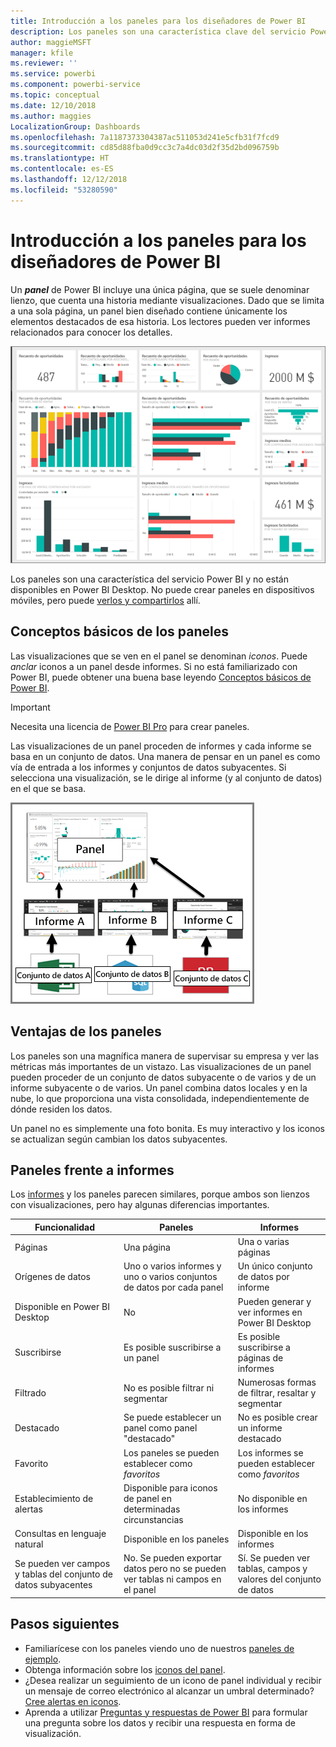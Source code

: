 ```yaml
---
title: Introducción a los paneles para los diseñadores de Power BI
description: Los paneles son una característica clave del servicio Power BI. Incluyen una única página, que se suele denominar lienzo, que cuenta una historia mediante visualizaciones.
author: maggieMSFT
manager: kfile
ms.reviewer: ''
ms.service: powerbi
ms.component: powerbi-service
ms.topic: conceptual
ms.date: 12/10/2018
ms.author: maggies
LocalizationGroup: Dashboards
ms.openlocfilehash: 7a1187373304387ac511053d241e5cfb31f7fcd9
ms.sourcegitcommit: cd85d88fba0d9cc3c7a4dc03d2f35d2bd096759b
ms.translationtype: HT
ms.contentlocale: es-ES
ms.lasthandoff: 12/12/2018
ms.locfileid: "53280590"
---
```

# <a name="intro-to-dashboards-for-power-bi-designers"></a>Introducción a los paneles para los diseñadores de Power BI

Un ***panel*** de Power BI incluye una única página, que se suele denominar lienzo, que cuenta una historia mediante visualizaciones. Dado que se limita a una sola página, un panel bien diseñado contiene únicamente los elementos destacados de esa historia. Los lectores pueden ver informes relacionados para conocer los detalles.

![panel](media/service-dashboards/power-bi-dashboard2.png)

Los paneles son una característica del servicio Power BI y no están disponibles en Power BI Desktop. No puede crear paneles en dispositivos móviles, pero puede [verlos y compartirlos](mobile-apps-view-dashboard.md) allí.

## <a name="dashboard-basics"></a>Conceptos básicos de los paneles 

Las visualizaciones que se ven en el panel se denominan *iconos*. Puede *anclar* iconos a un panel desde informes. Si no está familiarizado con Power BI, puede obtener una buena base leyendo [Conceptos básicos de Power BI](service-basic-concepts.md).

> [!IMPORTANT]
> Necesita una licencia de [Power BI Pro](service-free-vs-pro.md) para crear paneles.

Las visualizaciones de un panel proceden de informes y cada informe se basa en un conjunto de datos. Una manera de pensar en un panel es como vía de entrada a los informes y conjuntos de datos subyacentes. Si selecciona una visualización, se le dirige al informe (y al conjunto de datos) en el que se basa.

![Diagrama que muestra la relación entre paneles, informes, conjuntos de datos](media/service-dashboards/power-bi-diagram.png)

## <a name="advantages-of-dashboards"></a>Ventajas de los paneles
Los paneles son una magnífica manera de supervisar su empresa y ver las métricas más importantes de un vistazo. Las visualizaciones de un panel pueden proceder de un conjunto de datos subyacente o de varios y de un informe subyacente o de varios. Un panel combina datos locales y en la nube, lo que proporciona una vista consolidada, independientemente de dónde residen los datos.

Un panel no es simplemente una foto bonita. Es muy interactivo y los iconos se actualizan según cambian los datos subyacentes.

## <a name="dashboards-versus-reports"></a>Paneles frente a informes
Los [informes](service-reports.md) y los paneles parecen similares, porque ambos son lienzos con visualizaciones, pero hay algunas diferencias importantes.

| **Funcionalidad** | **Paneles** | **Informes** |
| --- | --- | --- |
| Páginas |Una página |Una o varias páginas |
| Orígenes de datos |Uno o varios informes y uno o varios conjuntos de datos por cada panel |Un único conjunto de datos por informe |
| Disponible en Power BI Desktop |No | Pueden generar y ver informes en Power BI Desktop |
| Suscribirse |Es posible suscribirse a un panel |Es posible suscribirse a páginas de informes |
| Filtrado |No es posible filtrar ni segmentar |Numerosas formas de filtrar, resaltar y segmentar |
| Destacado |Se puede establecer un panel como panel "destacado" |No es posible crear un informe destacado |
| Favorito | Los paneles se pueden establecer como *favoritos* | Los informes se pueden establecer como *favoritos*
| Establecimiento de alertas |Disponible para iconos de panel en determinadas circunstancias |No disponible en los informes |
| Consultas en lenguaje natural |Disponible en los paneles | Disponible en los informes |
| Se pueden ver campos y tablas del conjunto de datos subyacentes |No. Se pueden exportar datos pero no se pueden ver tablas ni campos en el panel |Sí. Se pueden ver tablas, campos y valores del conjunto de datos |


## <a name="next-steps"></a>Pasos siguientes
* Familiarícese con los paneles viendo uno de nuestros [paneles de ejemplo](sample-tutorial-connect-to-the-samples.md).
* Obtenga información sobre los [iconos del panel](service-dashboard-tiles.md).
* ¿Desea realizar un seguimiento de un icono de panel individual y recibir un mensaje de correo electrónico al alcanzar un umbral determinado? [Cree alertas en iconos](service-set-data-alerts.md).
* Aprenda a utilizar [Preguntas y respuestas de Power BI](power-bi-tutorial-q-and-a.md) para formular una pregunta sobre los datos y recibir una respuesta en forma de visualización.
